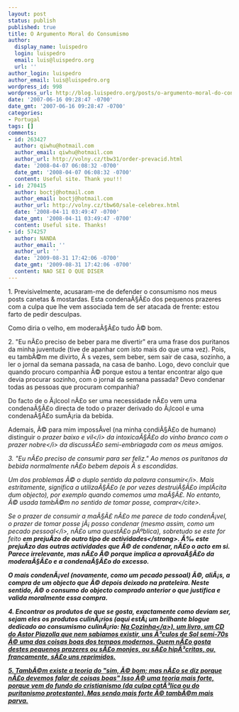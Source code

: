 ```yaml
---
layout: post
status: publish
published: true
title: O Argumento Moral do Consumismo
author:
  display_name: luispedro
  login: luispedro
  email: luis@luispedro.org
  url: ''
author_login: luispedro
author_email: luis@luispedro.org
wordpress_id: 998
wordpress_url: http://blog.luispedro.org/posts/o-argumento-moral-do-consumismo
date: '2007-06-16 09:28:47 -0700'
date_gmt: '2007-06-16 09:28:47 -0700'
categories:
- Portugal
tags: []
comments:
- id: 263427
  author: qiwhu@hotmail.com
  author_email: qiwhu@hotmail.com
  author_url: http://volny.cz/tbw31/order-prevacid.html
  date: '2008-04-07 06:08:32 -0700'
  date_gmt: '2008-04-07 06:08:32 -0700'
  content: Useful site. Thank you!!!
- id: 270415
  author: boctj@hotmail.com
  author_email: boctj@hotmail.com
  author_url: http://volny.cz/tbw60/sale-celebrex.html
  date: '2008-04-11 03:49:47 -0700'
  date_gmt: '2008-04-11 03:49:47 -0700'
  content: Useful site. Thanks!
- id: 574257
  author: NANDA
  author_email: ''
  author_url: ''
  date: '2009-08-31 17:42:06 -0700'
  date_gmt: '2009-08-31 17:42:06 -0700'
  content: NAO SEI O QUE DISER
---
```

<p>1. Previsivelmente, acusaram-me de defender o consumismo nos meus posts canetas & mostardas. Esta condena&Atilde;&sect;&Atilde;&pound;o dos pequenos prazeres com a culpa que lhe vem associada tem de ser atacada de frente: estou farto de pedir desculpas.
<p>Como diria o velho, em modera&Atilde;&sect;&Atilde;&pound;o tudo &Atilde;&copy; bom.
<p>2. "Eu n&Atilde;&pound;o preciso de beber para me divertir" era uma frase dos puritanos da minha juventude (tive de apanhar com isto mais do que uma vez). Pois, eu tamb&Atilde;&copy;m me divirto, &Atilde;&nbsp;s vezes, sem beber, sem sair de casa, sozinho, a ler o jornal da semana passada, na casa de banho. Logo, devo concluir que quando procuro companhia &Atilde;&copy; porque estou a tentar encontrar algo que devia procurar sozinho, com o jornal da semana passada? Devo condenar todas as pessoas que procuram companhia?
<p>Do facto de o &Atilde;&iexcl;lcool n&Atilde;&pound;o ser uma necessidade n&Atilde;&pound;o vem uma condena&Atilde;&sect;&Atilde;&pound;o directa de todo o prazer derivado do &Atilde;&iexcl;lcool e uma condena&Atilde;&sect;&Atilde;&pound;o sum&Atilde;&iexcl;ria da bebida.
<p>Ademais, &Atilde;&copy; para mim imposs&Atilde;&shy;vel (na minha condi&Atilde;&sect;&Atilde;&pound;o de humano) distinguir o <i>prazer baixo e vil<&#47;i> da intoxica&Atilde;&sect;&Atilde;&pound;o do vinho branco com o <i>prazer nobre<&#47;i> da discuss&Atilde;&pound;o semi-embriagada com os meus amigos.
<p>3. "Eu n&Atilde;&pound;o preciso de consumir para ser feliz."  Ao menos os puritanos da bebida normalmente n&Atilde;&pound;o bebem depois &Atilde;&nbsp;s escondidas.
<p>Um dos problemas &Atilde;&copy; o duplo sentido da palavra <i>consumir<&#47;i>. Mais estritamente, significa a utiliza&Atilde;&sect;&Atilde;&pound;o (e por vezes destrui&Atilde;&sect;&Atilde;&pound;o impl&Atilde;&shy;cita dum objecto), por exemplo quando comemos uma ma&Atilde;&sect;&Atilde;&pound;. No entanto, &Atilde;&copy; usada tamb&Atilde;&copy;m no sentido de <cite>tomar posse, comprar<&#47;cite>.
<p>Se o prazer de consumir a ma&Atilde;&sect;&Atilde;&pound; n&Atilde;&pound;o me parece de todo conden&Atilde;&iexcl;vel, o prazer de tomar posse j&Atilde;&iexcl; posso condenar (mesmo assim, como um <i>pecado pessoal<&#47;i>, n&Atilde;&pound;o uma quest&Atilde;&pound;o p&Atilde;&ordm;blica), sobretudo se este for feito <strong>em preju&Atilde;&shy;zo de outro tipo de actividades<&#47;strong>. &Atilde;&permil; este preju&Atilde;&shy;zo das outras actividades que &Atilde;&copy; de condenar, n&Atilde;&pound;o o acto em si. Parece irrelevante, mas n&Atilde;&pound;o &Atilde;&copy; porque implica a aprova&Atilde;&sect;&Atilde;&pound;o da modera&Atilde;&sect;&Atilde;&pound;o e a condena&Atilde;&sect;&Atilde;&pound;o do excesso.
<p>O mais conden&Atilde;&iexcl;vel (novamente, como um pecado pessoal) &Atilde;&copy;, ali&Atilde;&iexcl;s, a compra de um objecto que &Atilde;&copy; depois deixado na prateleira. Neste sentido, &Atilde;&copy; o consumo do objecto comprado anterior o que justifica e valida moralmente essa compra.
<p>4. Encontrar os produtos de que se gosta, exactamente como deviam ser, sejam eles os produtos culin&Atilde;&iexcl;rios (aqui est&Atilde;&iexcl; um brilhante blogue dedicado ao consumismo culin&Atilde;&iexcl;rio: <a href="http:&#47;&#47;no-mundo.blogspot.com&#47;">Na Cozinha<&#47;a>), um livro, um CD do Astor Piazolla que nem sabiamos existir, uns &Atilde;&sup3;culos de Sol semi-70s &Atilde;&copy; uma das coisas boas dos tempos modernos. Quem n&Atilde;&pound;o gosta destes pequenos prazeres ou s&Atilde;&pound;o monjes, ou s&Atilde;&pound;o hip&Atilde;&sup3;critas, ou, francamente, s&Atilde;&pound;o uns reprimidos.
<p>5. Tamb&Atilde;&copy;m existe a teoria do "sim, &Atilde;&copy; bom; mas n&Atilde;&pound;o se diz porque n&Atilde;&pound;o devemos falar de coisas boas" Isso &Atilde;&copy; uma teoria mais forte, porque vem do fundo do cristianismo (da culpa cat&Atilde;&sup3;lica ou do puritanismo protestante). Mas sendo mais forte &Atilde;&copy; tamb&Atilde;&copy;m mais parva.</p>

